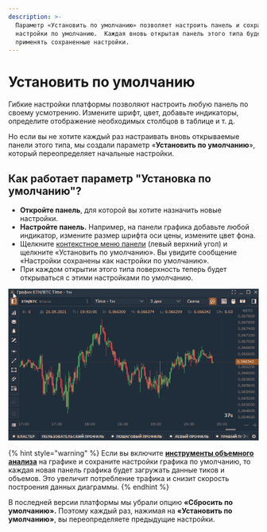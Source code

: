 ```yaml
---
description: >-
  Параметр «Установить по умолчанию» позволяет настроить панель и сохранить ее
  настройки по умолчанию.  Каждая вновь открытая панель этого типа будет
  применять сохраненные настройки.
---
```


# Установить по умолчанию

Гибкие настройки платформы позволяют настроить любую панель по своему усмотрению. Измените шрифт, цвет, добавьте индикаторы, определите отображение необходимых столбцов в таблице и т. д.

Но если вы не хотите каждый раз настраивать вновь открываемые панели этого типа, мы создали параметр «**Установить по умолчанию**», который переопределяет начальные настройки.

## Как работает параметр "Установка по умолчанию"?

* **Откройте панель**, для которой вы хотите назначить новые настройки.
* **Настройте панель.** Например, на панели графика добавьте любой индикатор, измените размер шрифта оси цены, измените цвет фона.
* Щелкните [контекстное меню панели](standalone-panels.md#kontekstnoe-menyu-paneli) \(левый верхний угол\) и щелкните «Установить по умолчанию». Вы увидите сообщение «Настройки сохранены как настройки по умолчанию».
* При каждом открытии этого типа поверхность теперь будет открываться с этими настройками по умолчанию.

![&#x421;&#x43E;&#x445;&#x440;&#x430;&#x43D;&#x435;&#x43D;&#x438;&#x435; &#x43D;&#x430;&#x441;&#x442;&#x440;&#x43E;&#x435;&#x43A; &#x43F;&#x43E; &#x443;&#x43C;&#x43E;&#x43B;&#x447;&#x430;&#x43D;&#x438;&#x44E;](../.gitbook/assets/ustanovit-po-umolchaniyu.gif)

{% hint style="warning" %}
Если вы включите [**инструменты объемного анализа**](https://help.quantower.com/analytics-panels/chart/volume-analysis-tools) на графике и сохраните настройки графика по умолчанию, то каждая новая панель графика будет загружать данные тиков и объемов. Это увеличит потребление трафика и снизит скорость построения данных диаграммы.
{% endhint %}

В последней версии платформы мы убрали опцию **«Сбросить по умолчанию».** Поэтому каждый раз, нажимая на **«Установить по умолчанию»**, вы переопределяете предыдущие настройки.

